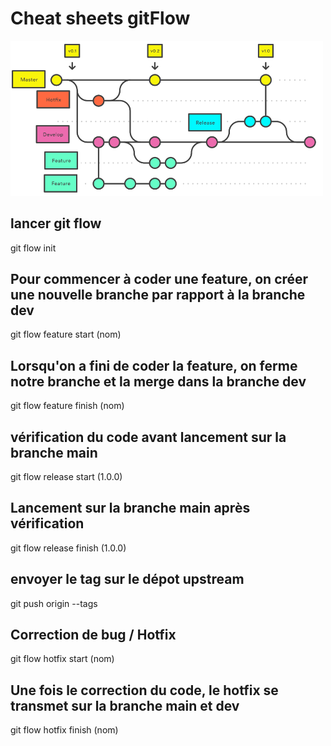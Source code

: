 # Cheat sheets gitFlow  
  
<img src="https://raw.githubusercontent.com/PayenThibaud/Cheat-sheets-git/main/gitflowschema.png" alt="Schemagitflow" width="500"/>

## lancer git flow  
  
git flow init 
  
## Pour commencer à coder une feature, on créer une nouvelle branche par rapport à la branche dev
  
git flow feature start (nom)  
  
## Lorsqu'on a fini de coder la feature, on ferme notre branche et la merge dans la branche dev  
   
git flow feature finish (nom)  
  
## vérification du code avant lancement sur la branche main  
  
git flow release start (1.0.0)   
  
## Lancement sur la branche main après vérification  
  
git flow release finish (1.0.0)  
  
## envoyer le tag sur le dépot upstream  
  
git push origin --tags  
  
## Correction de bug / Hotfix  
  
git flow hotfix start (nom)  
  
## Une fois le correction du code, le hotfix se transmet sur la branche main et dev  
  
git flow hotfix finish (nom)  